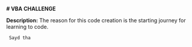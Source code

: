 **# VBA CHALLENGE**

  **Description:**
     The reason for this code creation is the starting journey for learning to code.

     Sayd tha
